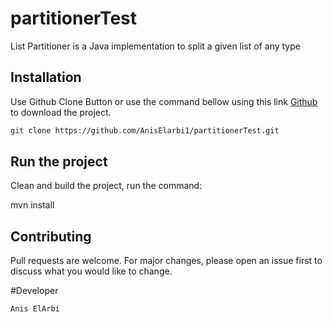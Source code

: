 # partitionerTest

List Partitioner is a Java implementation to split a given list of any type

## Installation

Use Github Clone Button or use the command bellow using this link [Github](https://github.com/AnisElarbi1/partitionerTest.git) to download the project.

```bash
git clone https://github.com/AnisElarbi1/partitionerTest.git
```

## Run the project

Clean and build the project, run the command:

mvn install


## Contributing
Pull requests are welcome. For major changes, please open an issue first to discuss what you would like to change.

#Developer
```bash
Anis ElArbi
```
